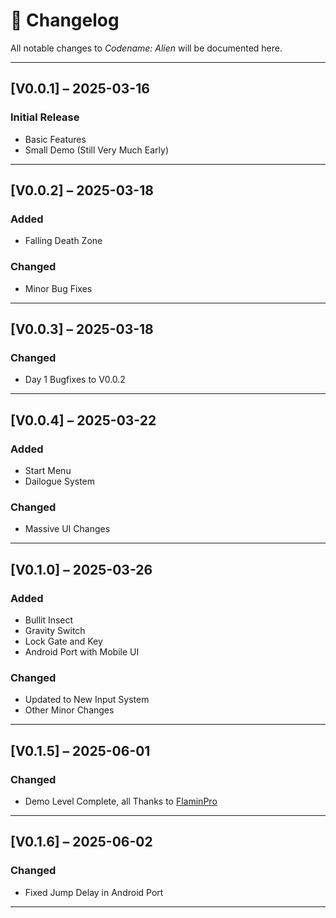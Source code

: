 # 📓 Changelog

All notable changes to *Codename: Alien* will be documented here.

---

## [V0.0.1] – 2025-03-16
### Initial Release
- Basic Features
- Small Demo (Still Very Much Early)

---

## [V0.0.2] – 2025-03-18
### Added
- Falling Death Zone

### Changed
- Minor Bug Fixes

---

## [V0.0.3] – 2025-03-18
### Changed
- Day 1 Bugfixes to V0.0.2

---

## [V0.0.4] – 2025-03-22
### Added
- Start Menu
- Dailogue System

### Changed
- Massive UI Changes

---

## [V0.1.0] – 2025-03-26
### Added
- Bullit Insect
- Gravity Switch
- Lock Gate and Key
- Android Port with Mobile UI

### Changed
- Updated to New Input System
- Other Minor Changes

---

## [V0.1.5] – 2025-06-01
### Changed
- Demo Level Complete, all Thanks to [FlaminPro](https://github.com/FlaminPro)

---

## [V0.1.6] – 2025-06-02
### Changed
- Fixed Jump Delay in Android Port

---